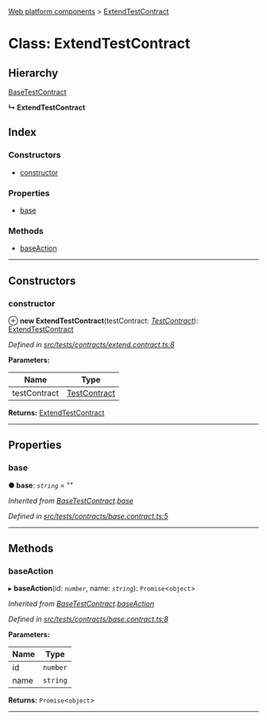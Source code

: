 [Web platform components](../README.md) > [ExtendTestContract](../classes/extendtestcontract.md)

# Class: ExtendTestContract

## Hierarchy

 [BaseTestContract](basetestcontract.md)

**↳ ExtendTestContract**

## Index

### Constructors

* [constructor](extendtestcontract.md#constructor)

### Properties

* [base](extendtestcontract.md#base)

### Methods

* [baseAction](extendtestcontract.md#baseaction)

---

## Constructors

<a id="constructor"></a>

###  constructor

⊕ **new ExtendTestContract**(testContract: *[TestContract](testcontract.md)*): [ExtendTestContract](extendtestcontract.md)

*Defined in [src/tests/contracts/extend.contract.ts:8](https://github.com/nodulusteam/methodus.dev/blob/0650919/modules/platform/platform-web/src/tests/contracts/extend.contract.ts#L8)*

**Parameters:**

| Name | Type |
| ------ | ------ |
| testContract | [TestContract](testcontract.md) |

**Returns:** [ExtendTestContract](extendtestcontract.md)

___

## Properties

<a id="base"></a>

###  base

**● base**: *`string`* = ""

*Inherited from [BaseTestContract](basetestcontract.md).[base](basetestcontract.md#base)*

*Defined in [src/tests/contracts/base.contract.ts:5](https://github.com/nodulusteam/methodus.dev/blob/0650919/modules/platform/platform-web/src/tests/contracts/base.contract.ts#L5)*

___

## Methods

<a id="baseaction"></a>

###  baseAction

▸ **baseAction**(id: *`number`*, name: *`string`*): `Promise`<`object`>

*Inherited from [BaseTestContract](basetestcontract.md).[baseAction](basetestcontract.md#baseaction)*

*Defined in [src/tests/contracts/base.contract.ts:8](https://github.com/nodulusteam/methodus.dev/blob/0650919/modules/platform/platform-web/src/tests/contracts/base.contract.ts#L8)*

**Parameters:**

| Name | Type |
| ------ | ------ |
| id | `number` |
| name | `string` |

**Returns:** `Promise`<`object`>

___

